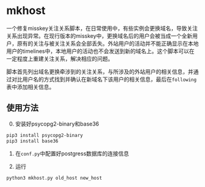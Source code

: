 # mkhost

一个修复misskey关注关系脚本，在日常使用中，有些实例会更换域名，导致关注关系出现异常。在现行版本的misskey中，更换域名后的用户会被当成一个全新用户，原有的关注与被关注关系会全部丢失。外站用户的活动并不能正确显示在本地用户的timelines中，本地用户的活动也不会发送到新的域名上。这个脚本可以在一定程度上重建关注关系，解决相应的问题。

脚本首先列出域名更换牵涉到的关注关系，与所涉及的外站用户的相关信息，并通过对比用户名的方式找到并确认在新域名下该用户的相关信息，最后在`following`表中添加相关信息。


## 使用方法

0. 安装好psycopg2-binary和base36

```bash
pip3 install psycopg2-binary
pip3 install base36
```

1. 在`conf.py`中配置好postgress数据库的连接信息

2. 运行

```bash
python3 mkhost.py old_host new_host
```

